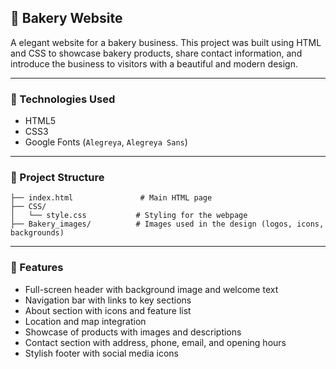 ## 🍞 Bakery Website

A elegant website for a bakery business. This project was built using HTML and CSS to showcase bakery products, share contact information, and introduce the business to visitors with a beautiful and modern design.

---
### 🧰 Technologies Used

- HTML5
- CSS3
- Google Fonts (`Alegreya`, `Alegreya Sans`)

---

### 📁 Project Structure

```
├── index.html               # Main HTML page
├── CSS/
│   └── style.css           # Styling for the webpage
├── Bakery_images/          # Images used in the design (logos, icons, backgrounds)
```
---

### 📸 Features

- Full-screen header with background image and welcome text
- Navigation bar with links to key sections
- About section with icons and feature list
- Location and map integration
- Showcase of products with images and descriptions
- Contact section with address, phone, email, and opening hours
- Stylish footer with social media icons
